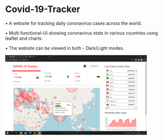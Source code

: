 # Covid-19-Tracker

• A website for tracking daily coronavirus cases across the world.

• Multi functional-UI showing coronavirus stats in various countries using leaflet and charts.

• The website can be viewed in both - Dark/Light modes.

<img src="https://github.com/sahilgoyals1999/covid-19-tracker/blob/main/Image/Light-Theme.png" width="450" title="Light Theme">
<br />
<img src="https://github.com/sahilgoyals1999/covid-19-tracker/blob/main/Image/Dark-Theme.png" width="450" title="Dark Them